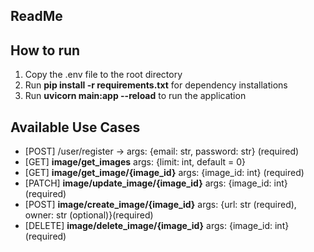 ## ReadMe
## How to run
1. Copy the .env file to the root directory
2. Run **pip install -r requirements.txt** for dependency installations
3. Run **uvicorn main:app --reload** to run the application
## Available Use Cases
* [POST] /user/register -> args: {email: str, password: str} (required)
* [GET] **image/get_images** args: {limit: int, default = 0}
* [GET] **image/get_image/{image_id}** args: {image_id: int} (required)
* [PATCH] **image/update_image/{image_id}** args: {image_id: int} (required)
* [POST] **image/create_image/{image_id}** args: {url: str (required), owner: str (optional)}(required)
* [DELETE] **image/delete_image/{image_id}** args: {image_id: int} (required) 